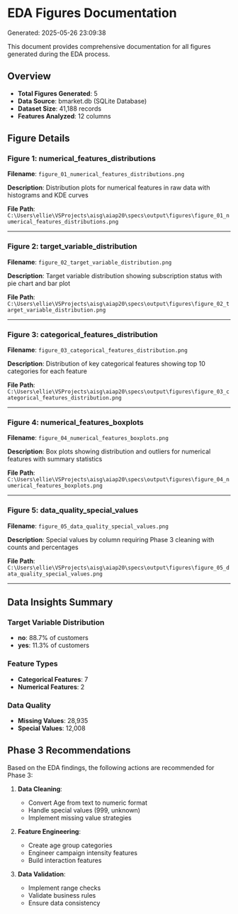 # EDA Figures Documentation

Generated: 2025-05-26 23:09:38

This document provides comprehensive documentation for all figures generated during the EDA process.

## Overview

- **Total Figures Generated**: 5
- **Data Source**: bmarket.db (SQLite Database)
- **Dataset Size**: 41,188 records
- **Features Analyzed**: 12 columns

## Figure Details

### Figure 1: numerical_features_distributions

**Filename**: `figure_01_numerical_features_distributions.png`

**Description**: Distribution plots for numerical features in raw data with histograms and KDE curves

**File Path**: `C:\Users\ellie\VSProjects\aisg\aiap20\specs\output\figures\figure_01_numerical_features_distributions.png`

---

### Figure 2: target_variable_distribution

**Filename**: `figure_02_target_variable_distribution.png`

**Description**: Target variable distribution showing subscription status with pie chart and bar plot

**File Path**: `C:\Users\ellie\VSProjects\aisg\aiap20\specs\output\figures\figure_02_target_variable_distribution.png`

---

### Figure 3: categorical_features_distribution

**Filename**: `figure_03_categorical_features_distribution.png`

**Description**: Distribution of key categorical features showing top 10 categories for each feature

**File Path**: `C:\Users\ellie\VSProjects\aisg\aiap20\specs\output\figures\figure_03_categorical_features_distribution.png`

---

### Figure 4: numerical_features_boxplots

**Filename**: `figure_04_numerical_features_boxplots.png`

**Description**: Box plots showing distribution and outliers for numerical features with summary statistics

**File Path**: `C:\Users\ellie\VSProjects\aisg\aiap20\specs\output\figures\figure_04_numerical_features_boxplots.png`

---

### Figure 5: data_quality_special_values

**Filename**: `figure_05_data_quality_special_values.png`

**Description**: Special values by column requiring Phase 3 cleaning with counts and percentages

**File Path**: `C:\Users\ellie\VSProjects\aisg\aiap20\specs\output\figures\figure_05_data_quality_special_values.png`

---

## Data Insights Summary

### Target Variable Distribution

- **no**: 88.7% of customers
- **yes**: 11.3% of customers

### Feature Types

- **Categorical Features**: 7
- **Numerical Features**: 2

### Data Quality

- **Missing Values**: 28,935
- **Special Values**: 12,008

## Phase 3 Recommendations

Based on the EDA findings, the following actions are recommended for Phase 3:

1. **Data Cleaning**:
   - Convert Age from text to numeric format
   - Handle special values (999, unknown)
   - Implement missing value strategies

2. **Feature Engineering**:
   - Create age group categories
   - Engineer campaign intensity features
   - Build interaction features

3. **Data Validation**:
   - Implement range checks
   - Validate business rules
   - Ensure data consistency

